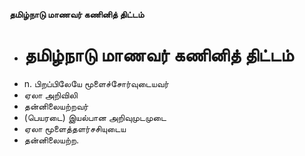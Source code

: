 **தமிழ்நாடு மாணவர் கணினித் திட்டம்**
- # தமிழ்நாடு மாணவர் கணினித் திட்டம்
- n. பிறப்பிலேயே மூளைச்சோர்வுடையவர்
- ஏலா அறிவிலி
- தன்னிலையற்றவர்
- (பெயரடை) இயல்பான அறிவுமுடமுடை
- ஏலா மூளைத்தளர்சசியுடைய
- தன்னிலையற்ற.

